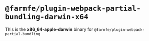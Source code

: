 # `@farmfe/plugin-webpack-partial-bundling-darwin-x64`

This is the **x86_64-apple-darwin** binary for `@farmfe/plugin-webpack-partial-bundling`
